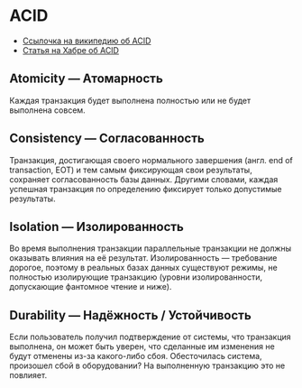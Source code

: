 # ACID

- [Ссылочка на википедию об ACID](https://ru.wikipedia.org/wiki/ACID)
- [Статья на Хабре об ACID](https://habr.com/ru/articles/555920/)

## Atomicity — Атомарность

Каждая транзакция будет выполнена полностью или не будет выполнена совсем.

## Consistency — Согласованность

Транзакция, достигающая своего нормального завершения (англ. end of transaction, EOT) 
и тем самым фиксирующая свои результаты, сохраняет согласованность базы данных. 
Другими словами, каждая успешная транзакция по определению фиксирует только допустимые результаты.

## Isolation — Изолированность

Во время выполнения транзакции параллельные транзакции не должны оказывать влияния на её результат.
Изолированность — требование дорогое, поэтому в реальных базах данных существуют режимы, 
не полностью изолирующие транзакцию (уровни изолированности, допускающие фантомное чтение и ниже).

## Durability — Надёжность / Устойчивость

Если пользователь получил подтверждение от системы, что транзакция выполнена, он может быть уверен, 
что сделанные им изменения не будут отменены из-за какого-либо сбоя. 
Обесточилась система, произошел сбой в оборудовании? На выполненную транзакцию это не повлияет.
